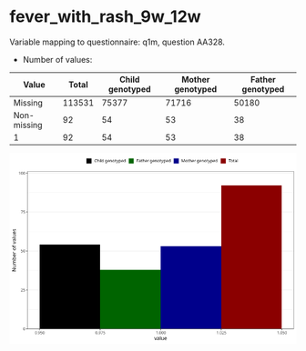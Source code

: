 # fever_with_rash_9w_12w
Variable mapping to questionnaire: q1m, question AA328.
- Number of values:

| Value | Total | Child genotyped | Mother genotyped | Father genotyped |
| ----- | ----- | --------------- | ---------------- | ---------------- |
| Missing | 113531 | 75377 | 71716 | 50180 |
| Non-missing | 92 | 54 | 53 | 38 |
| 1 | 92 | 54 | 53 | 38 |



![](fever_with_rash_9w_12w_n.png)




